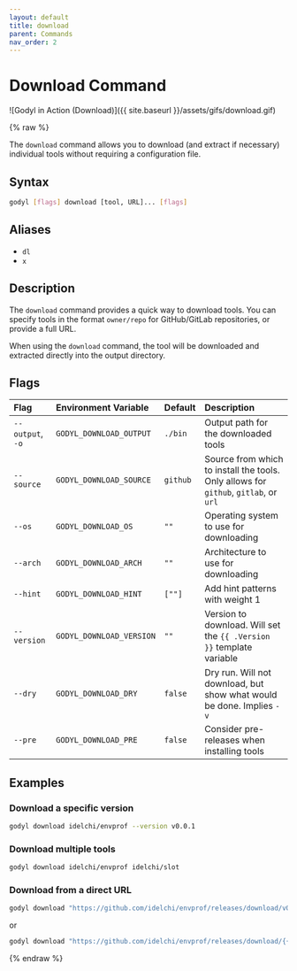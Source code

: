 ```yaml
---
layout: default
title: download
parent: Commands
nav_order: 2
---
```


# Download Command

![Godyl in Action (Download)]({{ site.baseurl }}/assets/gifs/download.gif)

{% raw %}

The `download` command allows you to download (and extract if necessary) individual tools without requiring a configuration file.

## Syntax

```sh
godyl [flags] download [tool, URL]... [flags]
```

## Aliases

- `dl`
- `x`

## Description

The `download` command provides a quick way to download tools. You can specify tools in the format `owner/repo` for GitHub/GitLab repositories, or provide a full URL.

When using the `download` command, the tool will be downloaded and extracted directly into the output directory.

## Flags

| Flag             | Environment Variable     | Default  | Description                                                                          |
| :--------------- | :----------------------- | :------- | :----------------------------------------------------------------------------------- |
| `--output`, `-o` | `GODYL_DOWNLOAD_OUTPUT`  | `./bin`  | Output path for the downloaded tools                                                 |
| `--source`       | `GODYL_DOWNLOAD_SOURCE`  | `github` | Source from which to install the tools. Only allows for `github`, `gitlab`, or `url` |
| `--os`           | `GODYL_DOWNLOAD_OS`      | `""`     | Operating system to use for downloading                                              |
| `--arch`         | `GODYL_DOWNLOAD_ARCH`    | `""`     | Architecture to use for downloading                                                  |
| `--hint`         | `GODYL_DOWNLOAD_HINT`    | `[""]`   | Add hint patterns with weight 1                                                      |
| `--version`      | `GODYL_DOWNLOAD_VERSION` | `""`     | Version to download. Will set the `{{ .Version }}` template variable                 |
| `--dry`          | `GODYL_DOWNLOAD_DRY`     | `false`  | Dry run. Will not download, but show what would be done. Implies `-v`                |
| `--pre`          | `GODYL_DOWNLOAD_PRE`     | `false`  | Consider pre-releases when installing tools                                          |

## Examples

### Download a specific version

```sh
godyl download idelchi/envprof --version v0.0.1
```

### Download multiple tools

```sh
godyl download idelchi/envprof idelchi/slot
```

### Download from a direct URL

```sh
godyl download "https://github.com/idelchi/envprof/releases/download/v0.0.1/go-next-tag_{{ .OS }}_{{ .ARCH }}.tar.gz"
```

or

```sh
godyl download "https://github.com/idelchi/envprof/releases/download/{{ .Version }}/envprof_{{ .OS }}_{{ .ARCH }}.tar.gz" --version v0.0.1
```

{% endraw %}
